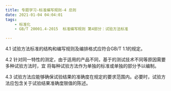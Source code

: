 ```yaml
---
title: 专题学习-标准编写规则-4 总则
date: 2021-01-04 04:04:01
tags: 
	- 标准化
	- GB/T 20001.4-2015  标准编写规则 第4部分：试验方法标准

---
```




4.1 试验方法标准的结构和编写规则及编排格式应符合GB/T 1.1的规定。

4.2 针对同一特性的测定，由于适用的产品不同，基于的测试技术不同等原因需要多种试验方法时，宜 将每种试验方法作为单独的标准或单独的部分予以编制。

4.3 试验方法应能够确保试验结果的准确度在规定的要求范围内。必要时，试验方法应包含关于试验结果准确度限值的陈述。